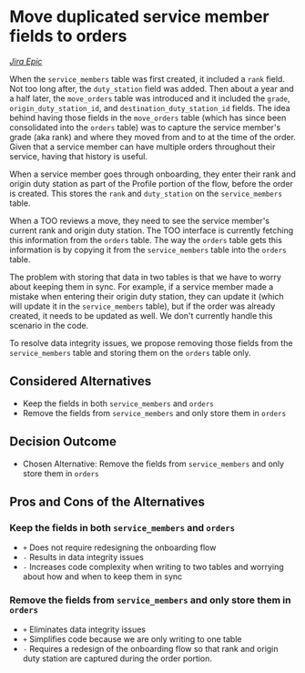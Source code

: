 # Move duplicated service member fields to orders

*[Jira Epic](https://dp3.atlassian.net/browse/MB-3375)*

When the `service_members` table was first created, it included a `rank` field. Not too long after, the `duty_station` field was added. Then about a year and a half later, the `move_orders` table was introduced and it included the `grade`, `origin_duty_station_id`, and `destination_duty_station_id` fields. The idea behind having those fields in the `move_orders` table (which has since been consolidated into the `orders` table) was to capture the service member's grade (aka rank) and where they moved from and to at the time of the order. Given that a service member can have multiple orders throughout their service, having that history is useful.

When a service member goes through onboarding, they enter their rank and origin duty station as part of the Profile portion of the flow, before the order is created. This stores the `rank` and `duty_station` on the `service_members` table.

When a TOO reviews a move, they need to see the service member's current rank and origin duty station. The TOO interface is currently fetching this information from the `orders` table. The way the `orders` table gets this information is by copying it from the `service_members` table into the
`orders` table.

The problem with storing that data in two tables is that we have to worry about keeping them in sync. For example, if a service member made a mistake when entering their origin duty station, they can update it (which will update it in the `service_members` table), but if the order was already created, it needs to be updated as well. We don't currently handle this scenario in the code.

To resolve data integrity issues, we propose removing those fields from the `service_members` table and storing them on the `orders` table only.

## Considered Alternatives

* Keep the fields in both `service_members` and `orders`
* Remove the fields from `service_members` and only store them in `orders`

## Decision Outcome

* Chosen Alternative: Remove the fields from `service_members` and only store them in `orders`

## Pros and Cons of the Alternatives

### Keep the fields in both `service_members` and `orders`

* `+` Does not require redesigning the onboarding flow
* `-` Results in data integrity issues
* `-` Increases code complexity when writing to two tables and worrying about how and when to keep them in sync

### Remove the fields from `service_members` and only store them in `orders`

* `+` Eliminates data integrity issues
* `+` Simplifies code because we are only writing to one table
* `-` Requires a redesign of the onboarding flow so that rank and origin duty station are captured during the order portion.
